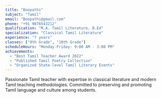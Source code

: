 ```yaml
---
title: "Boopathi"
subject: "Tamil"
email: "Boopathi@gmail.com"
phone: "+91 9876543212"
qualification: "M.A. Tamil Literature, B.Ed"
specialization: "Classical Tamil Literature"
experience: "7 years"
classes: ["9th Grade", "10th Grade"]
scheduleHours: "Monday-Friday: 9:00 AM - 3:00 PM"
achievements: 
  - "Best Tamil Teacher Award 2022"
  - "Published Tamil Poetry Collection"
  - "Organized State-level Tamil Literary Events"
---
```

Passionate Tamil teacher with expertise in classical literature and modern Tamil teaching methodologies. Committed to preserving and promoting Tamil language and culture among students. 